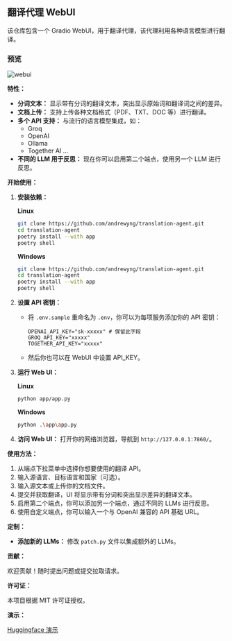 ## 翻译代理 WebUI

该仓库包含一个 Gradio WebUI，用于翻译代理，该代理利用各种语言模型进行翻译。

### 预览

![webui](image.png)

**特性：**

- **分词文本：** 显示带有分词的翻译文本，突出显示原始词和翻译词之间的差异。
- **文档上传：** 支持上传各种文档格式（PDF、TXT、DOC 等）进行翻译。
- **多个 API 支持：** 与流行的语言模型集成，如：
    - Groq
    - OpenAI
    - Ollama
    - Together AI
    ...
- **不同的 LLM 用于反思：** 现在你可以启用第二个端点，使用另一个 LLM 进行反思。

**开始使用：**

1. **安装依赖：**

    **Linux**
    ```bash
    git clone https://github.com/andrewyng/translation-agent.git 
    cd translation-agent
    poetry install --with app
    poetry shell
    ```
    **Windows**
    ```bash
    git clone https://github.com/andrewyng/translation-agent.git 
    cd translation-agent
    poetry install --with app
    poetry shell
    ```

2. **设置 API 密钥：**
   - 将 `.env.sample` 重命名为 `.env`，你可以为每项服务添加你的 API 密钥：

     ```
     OPENAI_API_KEY="sk-xxxxx" # 保留此字段
     GROQ_API_KEY="xxxxx"
     TOGETHER_API_KEY="xxxxx"
     ```
    - 然后你也可以在 WebUI 中设置 API_KEY。

3. **运行 Web UI：**

    **Linux**
    ```bash
    python app/app.py
    ```
    **Windows**
    ```bash
    python .\app\app.py
    ```

4. **访问 Web UI：**
   打开你的网络浏览器，导航到 `http://127.0.0.1:7860/`。

**使用方法：**

1. 从端点下拉菜单中选择你想要使用的翻译 API。
2. 输入源语言、目标语言和国家（可选）。
3. 输入源文本或上传你的文档文件。
4. 提交并获取翻译，UI 将显示带有分词和突出显示差异的翻译文本。
5. 启用第二个端点，你可以添加另一个端点，通过不同的 LLMs 进行反思。
6. 使用自定义端点，你可以输入一个与 OpenAI 兼容的 API 基础 URL。

**定制：**

- **添加新的 LLMs：** 修改 `patch.py` 文件以集成额外的 LLMs。

**贡献：**

欢迎贡献！随时提出问题或提交拉取请求。

**许可证：**

本项目根据 MIT 许可证授权。

**演示：**

[Huggingface 演示](https://huggingface.co/spaces/vilarin/Translation-Agent-WebUI)
